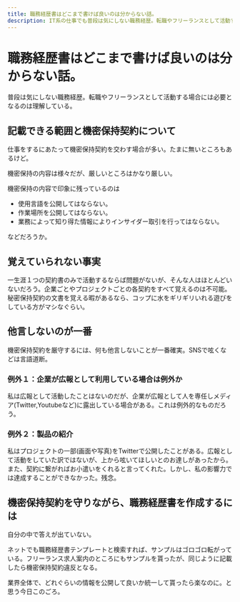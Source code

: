 ```yaml
---
title: 職務経歴書はどこまで書けば良いのは分からない話。
description: IT系の仕事でも普段は気にしない職務経歴。転職やフリーランスとして活動する場合には必要となるのは理解している。
---
```


# 職務経歴書はどこまで書けば良いのは分からない話。

普段は気にしない職務経歴。転職やフリーランスとして活動する場合には必要となるのは理解している。

## 記載できる範囲と機密保持契約について

仕事をするにあたって機密保持契約を交わす場合が多い。たまに無いところもあるけど。

機密保持の内容は様々だが、厳しいところはかなり厳しい。

機密保持の内容で印象に残っているのは

* 使用言語を公開してはならない。
* 作業場所を公開してはならない。
* 業務によって知り得た情報によりインサイダー取引を行ってはならない。

などだろうか。

## 覚えていられない事実

一生涯１つの契約書のみで活動するならば問題がないが、そんな人はほとんどいないだろう。企業ごとやプロジェクトごとの各契約をすべて覚えるのは不可能。秘密保持契約の文書を覚える暇があるなら、コップに水をギリギリいれる遊びをしている方がマシなぐらい。

## 他言しないのが一番

機密保持契約を厳守するには、何も他言しないことが一番確実。SNSで呟くなどは言語道断。

### 例外１：企業が広報として利用している場合は例外か

私は広報として活動したことはないのだが、企業が広報として人を専任しメディア(Twitter,Youtubeなど)に露出している場合がある。これは例外的なものだろう。

### 例外２：製品の紹介

私はプロジェクトの一部(画面や写真)をTwitterで公開したことがある。広報として活動をしていた訳ではないが、上から呟いてほしいとのお達しがあったから。また、契約に繋がればお小遣いをくれると言ってくれた。しかし、私の影響力では達成することができなかった。残念。

## 機密保持契約を守りながら、職務経歴書を作成するには

自分の中で答えが出ていない。

ネットでも職務経歴書テンプレートと検索すれば、サンプルはゴロゴロ転がっている。フリーランス求人案内のところにもサンプルを貰ったが、同じように記載したら機密保持契約違反となる。

業界全体で、どれぐらいの情報を公開して良いか統一して貰ったら楽なのに。と思う今日このごろ。

<ClientOnly>
  <CallInFeedAdsense />
</ClientOnly>
